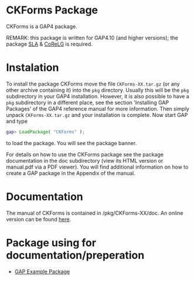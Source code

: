 # CKForms Package

CKForms is a GAP4 package. 

REMARK: this package is written for GAP4.10 (and higher versions); the package [SLA](http://www.science.unitn.it/~degraaf/sla.html) & [CoReLG](http://users.monash.edu/~heikod/corelg/) is required.


# Instalation

To install the package CKForms move the file `CKForms-XX.tar.gz` (or any other archive containing it) into the `pkg` directory.
Usually this will be the `pkg` subdirectory in your GAP4 installation. However, it is also possible to have a `pkg` subdirectory in a different place, see the section 'Installing GAP Packages' of the GAP4 reference manual for more information. Then simply unpack `CKForms-XX.tar.gz` and your installation is complete.
Now start GAP and type
```gap
gap> LoadPackage( "CKForms" );
```
to load the package. You will see the package banner.

For details on how to use the CKForms package see the package documentation in the doc subdirectory (view its HTML version or manual.pdf via a PDF viewer). You will find additional information on how to create a GAP package in the Appendix of the manual.

# Documentation

The manual of CKForms is contained in /pkg/CKForms-XX/doc. An online version can be found [here](https://pjastr.github.io/CKForms/).

# Package using for documentation/preperation

* [GAP Example Package](http://gap-packages.github.io/example/)

